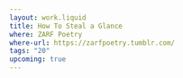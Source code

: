 ```yaml
---
layout: work.liquid
title: How To Steal a Glance
where: ZARF Poetry
where-url: https://zarfpoetry.tumblr.com/
tags: "20"
upcoming: true
---
```

